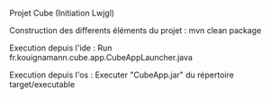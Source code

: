 Projet Cube (Initiation Lwjgl)

Construction des differents éléments du projet : mvn clean package

Execution depuis l'ide : Run fr.kouignamann.cube.app.CubeAppLauncher.java

Execution depuis l'os : Executer "CubeApp.jar" du répertoire target/executable
